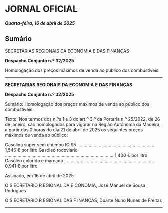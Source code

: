 # JORNAL OFICIAL

##### Quarta-feira, 16 de abril de 2025

## **Sumário**

SECRETARIAS REGIONAIS DA ECONOMIA E DAS FINANÇAS

**Despacho Conjunto n.º 32/2025**

Homologação dos preços máximos de venda ao público dos combustíveis.




---

**SECRETARIAS** **REGIONAIS** **DA** **ECONOMIA** **E** **DAS** **FINANÇAS**


**Despacho Conjunto n.º 32/2025**


Sumário:
Homologação dos preços máximos de venda ao público dos combustíveis.

Texto:
Nos termos dos n.ºs 1 e 3 do art.º 3.º da Portaria n.º 25/2022, de 26 de janeiro, são homologados para vigorar na Região
Autónoma da Madeira, a partir das 0 horas do dia 21 de abril de 2025 os seguintes preços máximos de venda ao público:


Gasolina super sem chumbo IO 95 ............................................................. 1,546 € por litro
Gasóleo rodoviário ...................................................................................... 1,400 € por litro
Gasóleo colorido e marcado ........................................................................ 0,941 € por litro

Assinado, em 16 de abril de 2025.

O S ECRETÁRIO R EGIONAL DA E CONOMIA, José Manuel de Sousa Rodrigues

O S ECRETÁRIO R EGIONAL DAS F INANÇAS, Duarte Nuno Nunes de Freitas




---
